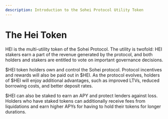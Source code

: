 ```yaml
---
description: Introduction to the Sohei Protocol Utility Token
---
```


# The Hei Token

HEI is the multi-utility token of the Sohei Protocol. The utility is twofold: HEI stakers earn a part of the revenue generated by the protocol, and both holders and stakers are entitled to vote on important governance decisions.

$HEI token holders own and control the Sohei protocol. Protocol incentives and rewards will also be paid out in $HEI. As the protocol evolves, holders of $HEI will enjoy additional advantages, such as improved LTVs, reduced borrowing costs, and better deposit rates.

$HEI can also be staked to earn an APY and protect lenders against loss. Holders who have staked tokens can additionally receive fees from liquidations and earn higher APYs for having to hold their tokens for longer durations.
